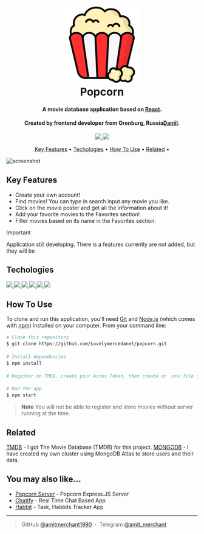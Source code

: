 <h1 align="center">
  <br>
  <a href=""><img src="./src/assets/icons/popcorn.png" alt="Popcorn" width="200"></a>
  <br>
  Popcorn
  <br>
</h1>

<h4 align="center">A movie database application based on <a href="https://react.dev/" target="_blank">React</a>.</h4>
<h4 align="center">Created by frontend developer from Orenburg, Russia<a href="https://github.com/Lovelymercedanet" target="_blank">Daniil</a>.</h4>

<p align="center">
    <a href="https://t.me/shoutoutbelgium">
    <img src="https://img.shields.io/badge/Telegram-7ec8e3">
    </a>
    <a href="https://github.com/Lovelymercedanet">
    <img src="https://img.shields.io/badge/GitHub-868b8e">
    </a>
</p>

<p align="center">
  <a href="#key-features">Key Features</a> •
  <a href="#techologies">Techologies</a> •
  <a href="#how-to-use">How To Use</a> •
  <a href="#related">Related</a> •
</p>

![screenshot](./src/assets/gifs/presentation.gif)

## Key Features

- Create your own account!
- Find movies! You can type in search input any movie you like.
- Click on the movie poster and get all the information about it!
- Add your favorite movies to the Favorites section!
- Filter movies based on its name in the Favorites section.

> [!IMPORTANT]
> Application still developing. There is a features currently are not added, but they will be

## Techologies

<p align="left">
    <a href="https://react.dev/">
    <img src="https://img.shields.io/badge/React-3843cf">
    </a>
    <a href="https://vite.dev/">
    <img src="https://img.shields.io/badge/Vite-edea15">
    </a>
    <a href="https://expressjs.com/">
    <img src="https://img.shields.io/badge/CSS%20modules-5bd96e">
    </a>
    <a href="https://axios-http.com/docs/intro">
    <img src="https://img.shields.io/badge/axios-9398d9">
    </a>
    <a href="https://expressjs.com/">
    <img src="https://img.shields.io/badge/ExpressJS-34353d">
    </a>
    <a href="https://expressjs.com/">
    <img src="https://img.shields.io/badge/MongoDB-5bd96e">
    </a>
</p>

## How To Use

To clone and run this application, you'll need [Git](https://git-scm.com) and [Node.js](https://nodejs.org/en/download/) (which comes with [npm](http://npmjs.com)) installed on your computer. From your command line:

```bash
# Clone this repository
$ git clone https://github.com/Lovelymercedanet/popcorn.git

# Install dependencies
$ npm install

# Register on TMDB, create your Acces Token, then create an .env file in the projects directory and put there your token (VITE_ACCESS_TOKEN=<your_token_here>)

# Run the app
$ npm start
```

> **Note**
> You will not be able to register and store movies without server running at the time.

## Related

[TMDB](https://developer.themoviedb.org/docs/getting-started) - I got The Movie Database (TMDB) for this project.
[MONGODB](https://developer.themoviedb.org/docs/getting-started) - I have created my own cluster using MongoDB Atlas to store users and their data.

## You may also like...

- [Popcorn Server](https://github.com/Lovelymercedanet/popcorn-Express.JS-server) - Popcorn Express.JS Server
- [Chatify](https://github.com/Lovelymercedanet/chatify-client) - Real Time Chat Based App
- [Habbit](https://github.com/amitmerchant1990/correo) - Task, Habbits Tracker App

---

> GitHub [@amitmerchant1990](https://github.com/lovelymercedanet) &nbsp;&middot;&nbsp;
> Telegram [@amit_merchant](https://t.me/shoutoutbelgium)
